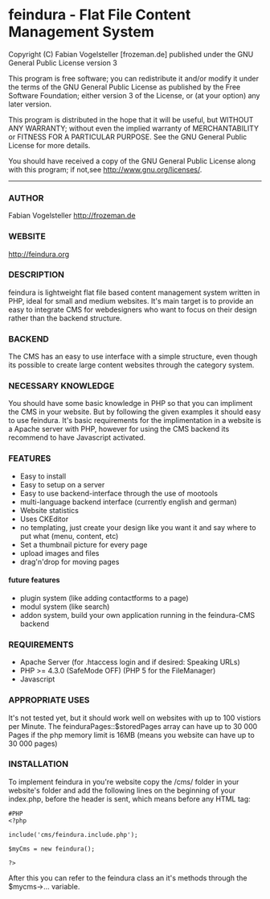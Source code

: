 feindura - Flat File Content Management System
==============================================
Copyright (C) Fabian Vogelsteller [frozeman.de]
published under the GNU General Public License version 3

This program is free software;
you can redistribute it and/or modify it under the terms of the GNU General Public License as published by
the Free Software Foundation; either version 3 of the License, or (at your option) any later version.

This program is distributed in the hope that it will be useful, but WITHOUT ANY WARRANTY;
without even the implied warranty of MERCHANTABILITY or FITNESS FOR A PARTICULAR PURPOSE.
See the GNU General Public License for more details.

You should have received a copy of the GNU General Public License along with this program;
if not,see <http://www.gnu.org/licenses/>.
_____________________________________________

### AUTHOR
Fabian Vogelsteller <http://frozeman.de>

### WEBSITE
<http://feindura.org>

### DESCRIPTION
feindura is lightweight flat file based content management system written in PHP, ideal for small and medium websites.
It's main target is to provide an easy to integrate CMS for webdesigners who want to focus on their design rather than the backend structure.

### BACKEND
The CMS has an easy to use interface with a simple structure, even though its possible to create large content websites through the category system.

### NECESSARY KNOWLEDGE
You should have some basic knowledge in PHP so that you can impliment the CMS in your website. But by following the given examples it should easy to use feindura.
It's basic requirements for the implimentation in a website is a Apache server with PHP, however for using the CMS backend its recommend to have Javascript activated.

### FEATURES
* Easy to install
* Easy to setup on a server
* Easy to use backend-interface through the use of mootools
* multi-language backend interface (currently english and german)
* Website statistics
* Uses CKEditor
* no templating, just create your design like you want it and say where to put what (menu, content, etc)
* Set a thumbnail picture for every page
* upload images and files
* drag'n'drop for moving pages

#### future features
* plugin system (like adding contactforms to a page)
* modul system (like search)
* addon system, build your own application running in the feindura-CMS backend
 
### REQUIREMENTS
* Apache Server (for .htaccess login and if desired: Speaking URLs)
* PHP >= 4.3.0 (SafeMode OFF) (PHP 5 for the FileManager)
* Javascript

### APPROPRIATE USES  
It's not tested yet, but it should work well on websites with up to 100 vistiors per Minute.
The feinduraPages::$storedPages array can have up to 30 000 Pages if the php memory limit is 16MB (means you website can have up to 30 000 pages)
  
### INSTALLATION
To implement feindura in you're website copy the /cms/ folder in your website's folder and add the following lines on the beginning of your index.php,
before the header is sent, which means before any HTML tag:

    #PHP
    <?php

    include('cms/feindura.include.php');
    
    $myCms = new feindura();
    
    ?>
    
After this you can refer to the feindura class an it's methods through the $mycms->... variable.